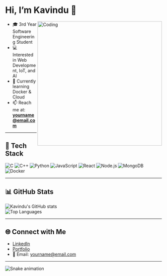 # Hi, I’m Kavindu 👋

<img align="right" alt="Coding" width="400" src="https://media.giphy.com/media/qgQUggAC3Pfv687qPC/giphy.gif">

- 🎓 3rd Year Software Engineering Student  
- 💻 Interested in Web Development, IoT, and AI  
- 🚀 Currently learning Docker & Cloud  
- 📫 Reach me at: **yourname@email.com**

---

## 🔧 Tech Stack  
![C](https://img.shields.io/badge/C-00599C?style=for-the-badge&logo=c&logoColor=white)
![C++](https://img.shields.io/badge/C%2B%2B-00599C?style=for-the-badge&logo=c%2B%2B&logoColor=white)
![Python](https://img.shields.io/badge/Python-3776AB?style=for-the-badge&logo=python&logoColor=white)
![JavaScript](https://img.shields.io/badge/JavaScript-F7DF1E?style=for-the-badge&logo=javascript&logoColor=black)
![React](https://img.shields.io/badge/React-20232A?style=for-the-badge&logo=react&logoColor=61DAFB)
![Node.js](https://img.shields.io/badge/Node.js-43853D?style=for-the-badge&logo=node.js&logoColor=white)
![MongoDB](https://img.shields.io/badge/MongoDB-4EA94B?style=for-the-badge&logo=mongodb&logoColor=white)
![Docker](https://img.shields.io/badge/Docker-2496ED?style=for-the-badge&logo=docker&logoColor=white)

---

## 📊 GitHub Stats  
![Kavindu's GitHub stats](https://github-readme-stats.vercel.app/api?username=kavindup20010305&show_icons=true&theme=tokyonight)  
![Top Languages](https://github-readme-stats.vercel.app/api/top-langs/?username=kavindup20010305&layout=compact&theme=tokyonight)

---

## 🌐 Connect with Me  
- [LinkedIn](https://linkedin.com/in/your-profile)  
- [Portfolio](https://yourportfolio.com)  
- 📧 Email: yourname@email.com  

---

![Snake animation](https://github.com/kavindup20010305/kavindup20010305/blob/output/github-contribution-grid-snake.svg)

